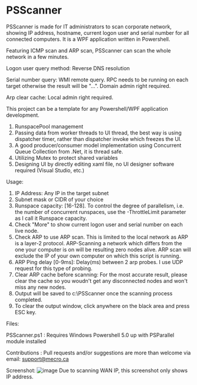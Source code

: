 # PSScanner

PSScanner is made for IT administrators to scan corporate network, showing IP address, hostname, current logon user and serial number for all connected computers.
It is a WPF application written in Powershell.

Featuring ICMP scan and ARP scan, PSScanner can scan the whole network in a few minutes.

Logon user query method: Reverse DNS resolution

Serial number query: WMI remote query. RPC needs to be running on each target otherwise the result will be "...". Domain admin right required.

Arp clear cache: Local admin right required.

This project can be a template for any Powershell/WPF application development.

1) RunspacePool management
2) Passing data from worker threads to UI thread, the best way is using dispatcher timer, rather than dispatcher invoke which freezes the UI.
3) A good producer/consumer model implementation using Concurrent Queue Collection from .Net, it is thread safe.
4) Utilizing Mutex to protect shared variables
5) Designing UI by directly editing xaml file, no UI designer software required (Visual Studio, etc.)

Usage:

1) IP Address: Any IP in the target subnet
2) Subnet mask or CIDR of your choice
3) Runspace capacity: [16-128]. To control the degree of parallelism, i.e. the number of concurrent runspaces, use the -ThrottleLimit parameter as I call it Runspace capacity.
4) Check "More" to show current logon user and serial number on each live node.
5) Check ARP to use ARP scan. This is limited to the local network as ARP is a layer-2 protocol. ARP-Scanning a network which differs from the one your computer is on will be resulting zero nodes alive. ARP scan will exclude the IP of your own computer on which this script is running.
6) ARP Ping delay [0-9ms]: Delay(ms) between 2 arp probes. I use UDP request for this type of probing.
7) Clear ARP cache before scanning: For the most accurate result, please clear the cache so you woudn't get any disconnected nodes and won't miss any new nodes.
8) Output will be saved to c:\PSScanner once the scanning process completed.
9) To clear the output window, click anywhere on the black area and press ESC key.

Files:

PSScanner.ps1  : Requires Windows Powershell 5.0 up with PSParallel module installed

Contributions : Pull requests and/or suggestions are more than welcome via email: support@mecro.ca

Screenshot:
![image](https://user-images.githubusercontent.com/57880343/114135249-d41f6400-98bd-11eb-90d7-89b1da6fb461.png)
Due to scanning WAN IP, this screenshot only shows IP address.
